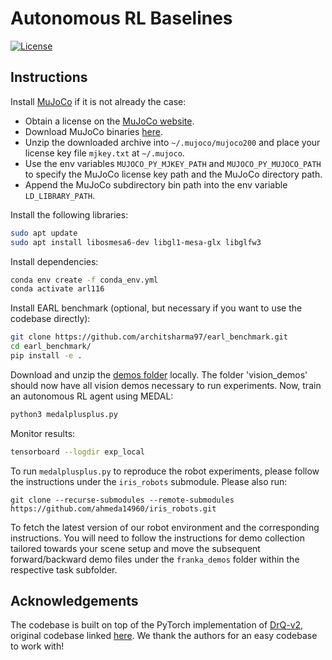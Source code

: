 # Autonomous RL Baselines
[![License](https://img.shields.io/badge/license-MIT-blue.svg)](https://github.com/rlworkgroup/metaworld/blob/master/LICENSE)

## Instructions

Install [MuJoCo](http://www.mujoco.org/) if it is not already the case:

* Obtain a license on the [MuJoCo website](https://www.roboti.us/license.html).
* Download MuJoCo binaries [here](https://www.roboti.us/index.html).
* Unzip the downloaded archive into `~/.mujoco/mujoco200` and place your license key file `mjkey.txt` at `~/.mujoco`.
* Use the env variables `MUJOCO_PY_MJKEY_PATH` and `MUJOCO_PY_MUJOCO_PATH` to specify the MuJoCo license key path and the MuJoCo directory path.
* Append the MuJoCo subdirectory bin path into the env variable `LD_LIBRARY_PATH`.

Install the following libraries:
```sh
sudo apt update
sudo apt install libosmesa6-dev libgl1-mesa-glx libglfw3
```

Install dependencies:
```sh
conda env create -f conda_env.yml
conda activate arl116
```

Install EARL benchmark (optional, but necessary if you want to use the codebase directly):
```sh
git clone https://github.com/architsharma97/earl_benchmark.git
cd earl_benchmark/
pip install -e .
```

Download and unzip the [demos folder](https://drive.google.com/file/d/10cqBpy-tA8YeiH5LO7hxXhLTX5YoPqG6/view?usp=sharing) locally. The folder 'vision_demos' should now have all vision demos necessary to run experiments. Now, train an autonomous RL agent using MEDAL:
```sh
python3 medalplusplus.py
```

Monitor results:
```sh
tensorboard --logdir exp_local
```

To run ```medalplusplus.py``` to reproduce the robot experiments, please follow the instructions under the ```iris_robots``` submodule. Please also run:
```
git clone --recurse-submodules --remote-submodules https://github.com/ahmeda14960/iris_robots.git
```

To fetch the latest version of our robot environment and the corresponding instructions. You will need to follow the instructions for demo collection
tailored towards your scene setup and move the subsequent forward/backward demo files under the ``franka_demos`` folder within the respective task subfolder.

## Acknowledgements

The codebase is built on top of the PyTorch implementation of [DrQ-v2](https://arxiv.org/abs/2107.09645), original codebase linked [here](https://github.com/facebookresearch/drqv2). We thank the authors for an easy codebase to work with!
